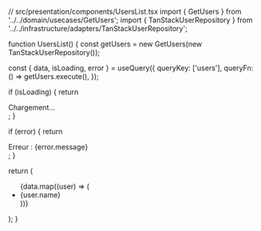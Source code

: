 // src/presentation/components/UsersList.tsx
import { GetUsers } from '../../domain/usecases/GetUsers';
import { TanStackUserRepository } from '../../infrastructure/adapters/TanStackUserRepository';

function UsersList() {
const getUsers = new GetUsers(new TanStackUserRepository());

const { data, isLoading, error } = useQuery({
queryKey: ['users'],
queryFn: () => getUsers.execute(),
});

if (isLoading) {
return <div>Chargement...</div>;
}

if (error) {
return <div>Erreur : {error.message}</div>;
}

return (
<ul>
{data.map((user) => (
<li key={user.id}>{user.name}</li>
))}
</ul>
);
}
